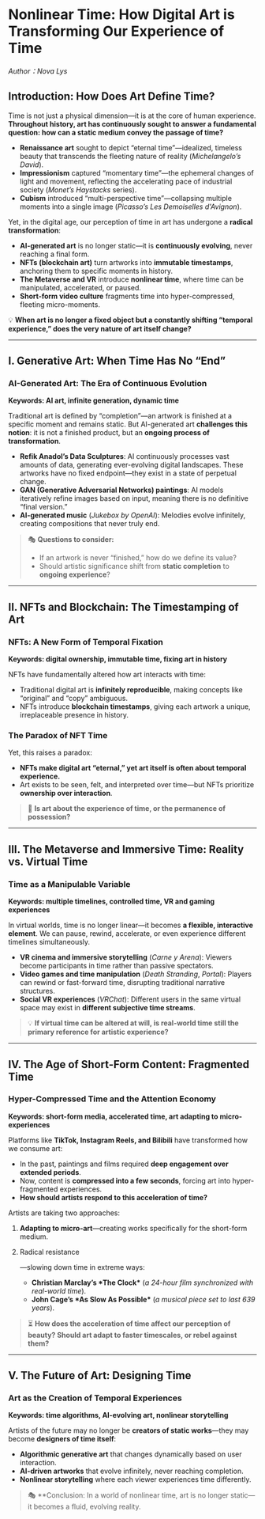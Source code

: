 # Nonlinear Time: How Digital Art is Transforming Our Experience of Time

*Author：Nova Lys*

## **Introduction: How Does Art Define Time?**

Time is not just a physical dimension—it is at the core of human experience. **Throughout history, art has continuously sought to answer a fundamental question: how can a static medium convey the passage of time?**

- **Renaissance art** sought to depict “eternal time”—idealized, timeless beauty that transcends the fleeting nature of reality (*Michelangelo’s David*).
- **Impressionism** captured “momentary time”—the ephemeral changes of light and movement, reflecting the accelerating pace of industrial society (*Monet’s Haystacks* series).
- **Cubism** introduced “multi-perspective time”—collapsing multiple moments into a single image (*Picasso’s Les Demoiselles d'Avignon*).

Yet, in the digital age, our perception of time in art has undergone a **radical transformation**:

- **AI-generated art** is no longer static—it is **continuously evolving**, never reaching a final form.
- **NFTs (blockchain art)** turn artworks into **immutable timestamps**, anchoring them to specific moments in history.
- **The Metaverse and VR** introduce **nonlinear time**, where time can be manipulated, accelerated, or paused.
- **Short-form video culture** fragments time into hyper-compressed, fleeting micro-moments.

💡 **When art is no longer a fixed object but a constantly shifting “temporal experience,” does the very nature of art itself change?**

------

## **I. Generative Art: When Time Has No “End”**

### **AI-Generated Art: The Era of Continuous Evolution**

**Keywords: AI art, infinite generation, dynamic time**

Traditional art is defined by “completion”—an artwork is finished at a specific moment and remains static. But AI-generated art **challenges this notion**: it is not a finished product, but an **ongoing process of transformation**.

- **Refik Anadol’s Data Sculptures**: AI continuously processes vast amounts of data, generating ever-evolving digital landscapes. These artworks have no fixed endpoint—they exist in a state of perpetual change.
- **GAN (Generative Adversarial Networks) paintings**: AI models iteratively refine images based on input, meaning there is no definitive “final version.”
- **AI-generated music** (*Jukebox by OpenAI*): Melodies evolve infinitely, creating compositions that never truly end.

> 🎭 **Questions to consider:**
>
> - If an artwork is never “finished,” how do we define its value?
> - Should artistic significance shift from **static completion** to **ongoing experience**?

------

## **II. NFTs and Blockchain: The Timestamping of Art**

### **NFTs: A New Form of Temporal Fixation**

**Keywords: digital ownership, immutable time, fixing art in history**

NFTs have fundamentally altered how art interacts with time:

- Traditional digital art is **infinitely reproducible**, making concepts like “original” and “copy” ambiguous.
- NFTs introduce **blockchain timestamps**, giving each artwork a unique, irreplaceable presence in history.

### **The Paradox of NFT Time**

Yet, this raises a paradox:

- **NFTs make digital art “eternal,” yet art itself is often about temporal experience.**
- Art exists to be seen, felt, and interpreted over time—but NFTs prioritize **ownership over interaction**.

> 🤔 **Is art about the experience of time, or the permanence of possession?**

------

## **III. The Metaverse and Immersive Time: Reality vs. Virtual Time**

### **Time as a Manipulable Variable**

**Keywords: multiple timelines, controlled time, VR and gaming experiences**

In virtual worlds, time is no longer linear—it becomes **a flexible, interactive element**. We can pause, rewind, accelerate, or even experience different timelines simultaneously.

- **VR cinema and immersive storytelling** (*Carne y Arena*): Viewers become participants in time rather than passive spectators.
- **Video games and time manipulation** (*Death Stranding*, *Portal*): Players can rewind or fast-forward time, disrupting traditional narrative structures.
- **Social VR experiences** (*VRChat*): Different users in the same virtual space may exist in **different subjective time streams**.

> 💡 **If virtual time can be altered at will, is real-world time still the primary reference for artistic experience?**

------

## **IV. The Age of Short-Form Content: Fragmented Time**

### **Hyper-Compressed Time and the Attention Economy**

**Keywords: short-form media, accelerated time, art adapting to micro-experiences**

Platforms like **TikTok, Instagram Reels, and Bilibili** have transformed how we consume art:

- In the past, paintings and films required **deep engagement over extended periods**.
- Now, content is **compressed into a few seconds**, forcing art into hyper-fragmented experiences.
- **How should artists respond to this acceleration of time?**

Artists are taking two approaches:

1. **Adapting to micro-art**—creating works specifically for the short-form medium.

2. Radical resistance

   —slowing down time in extreme ways:

   - **Christian Marclay’s \*The Clock\*** (*a 24-hour film synchronized with real-world time*).
   - **John Cage’s \*As Slow As Possible\*** (*a musical piece set to last 639 years*).

> ⏳ **How does the acceleration of time affect our perception of beauty? Should art adapt to faster timescales, or rebel against them?**

------

## **V. The Future of Art: Designing Time**

### **Art as the Creation of Temporal Experiences**

**Keywords: time algorithms, AI-evolving art, nonlinear storytelling**

Artists of the future may no longer be **creators of static works**—they may become **designers of time itself**:

- **Algorithmic generative art** that changes dynamically based on user interaction.
- **AI-driven artworks** that evolve infinitely, never reaching completion.
- **Nonlinear storytelling** where each viewer experiences time differently.

> 🎭 **Conclusion: In a world of nonlinear time, art is no longer static—it becomes a fluid, evolving reality.